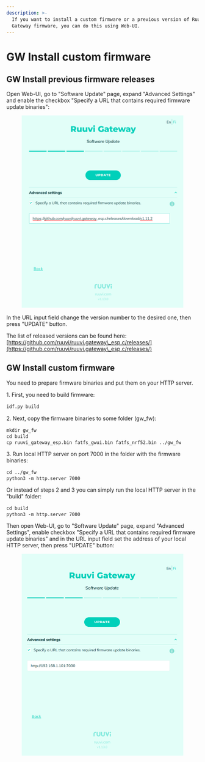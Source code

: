 ```yaml
---
description: >-
  If you want to install a custom firmware or a previous version of Ruuvi
  Gateway firmware, you can do this using Web-UI.
---
```


# GW Install custom firmware

## GW  Install previous firmware releases

Open Web-UI, go to "Software Update" page, expand "Advanced Settings" and enable the checkbox "Specify a URL that contains required firmware update binaries":

<figure><img src="../.gitbook/assets/image (20) (1).png" alt=""><figcaption></figcaption></figure>

In the URL input field change the version number to the desired one, then press "UPDATE" button.

The list of released versions can be found here: [https://github.com/ruuvi/ruuvi.gateway\_esp.c/releases/](https://github.com/ruuvi/ruuvi.gateway\_esp.c/releases/)

## GW Install custom firmware

You need to prepare firmware binaries and put them on your HTTP server.

1\. First, you need to build firmware:

```bash
idf.py build
```

2\. Next, copy the firmware binaries to some folder (gw\_fw):

```
mkdir gw_fw
cd build
cp ruuvi_gateway_esp.bin fatfs_gwui.bin fatfs_nrf52.bin ../gw_fw
```

3\. Run local HTTP server on port 7000 in the folder with the firmware binaries:

```
cd ../gw_fw
python3 -m http.server 7000
```

Or instead of steps 2 and 3 you can simply run the local HTTP server in the "build" folder:

```
cd build
python3 -m http.server 7000
```

Then open Web-UI, go to "Software Update" page, expand "Advanced Settings", enable checkbox "Specify a URL that contains required firmware update binaries" and in the URL input field set the address of your local HTTP server, then press "UPDATE" button:

<figure><img src="../.gitbook/assets/image (42).png" alt=""><figcaption></figcaption></figure>

